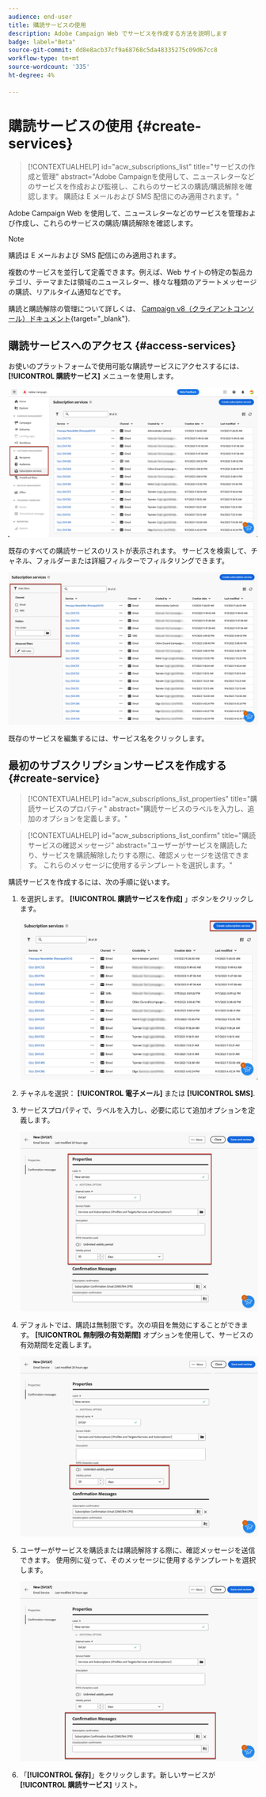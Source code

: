 ```yaml
---
audience: end-user
title: 購読サービスの使用
description: Adobe Campaign Web でサービスを作成する方法を説明します
badge: label="Beta"
source-git-commit: dd8e8acb37cf9a68768c5da48335275c09d67cc8
workflow-type: tm+mt
source-wordcount: '335'
ht-degree: 4%

---
```



# 購読サービスの使用 {#create-services}

>[!CONTEXTUALHELP]
>id="acw_subscriptions_list"
>title="サービスの作成と管理"
>abstract="Adobe Campaignを使用して、ニュースレターなどのサービスを作成および監視し、これらのサービスの購読/購読解除を確認します。 購読は E メールおよび SMS 配信にのみ適用されます。"

Adobe Campaign Web を使用して、ニュースレターなどのサービスを管理および作成し、これらのサービスの購読/購読解除を確認します。

>[!NOTE]
>
>購読は E メールおよび SMS 配信にのみ適用されます。

複数のサービスを並行して定義できます。例えば、Web サイトの特定の製品カテゴリ、テーマまたは領域のニュースレター、様々な種類のアラートメッセージの購読、リアルタイム通知などです。

購読と購読解除の管理について詳しくは、 [Campaign v8（クライアントコンソール）ドキュメント](https://experienceleague.adobe.com/docs/campaign/campaign-v8/audience/subscriptions.html){target="_blank"}.

## 購読サービスへのアクセス {#access-services}

お使いのプラットフォームで使用可能な購読サービスにアクセスするには、 **[!UICONTROL 購読サービス]** メニューを使用します。

![](assets/service-list.png)

既存のすべての購読サービスのリストが表示されます。 サービスを検索して、チャネル、フォルダーまたは詳細フィルターでフィルタリングできます。

![](assets/service-filters.png)

既存のサービスを編集するには、サービス名をクリックします。

## 最初のサブスクリプションサービスを作成する {#create-service}

>[!CONTEXTUALHELP]
>id="acw_subscriptions_list_properties"
>title="購読サービスのプロパティ"
>abstract="購読サービスのラベルを入力し、追加のオプションを定義します。"

>[!CONTEXTUALHELP]
>id="acw_subscriptions_list_confirm"
>title="購読サービスの確認メッセージ"
>abstract="ユーザーがサービスを購読したり、サービスを購読解除したりする際に、確認メッセージを送信できます。 これらのメッセージに使用するテンプレートを選択します。"


購読サービスを作成するには、次の手順に従います。

1. を選択します。 **[!UICONTROL 購読サービスを作成]** 」ボタンをクリックします。

   ![](assets/service-create-button.png)

1. チャネルを選択： **[!UICONTROL 電子メール]** または **[!UICONTROL SMS]**.

1. サービスプロパティで、ラベルを入力し、必要に応じて追加オプションを定義します。

   ![](assets/service-create-properties.png)

1. デフォルトでは、購読は無制限です。次の項目を無効にすることができます。 **[!UICONTROL 無制限の有効期間]** オプションを使用して、サービスの有効期間を定義します。 <!--The duration can be specified in days or months.TBC-->

   ![](assets/service-create-validity-period.png)

1. ユーザーがサービスを購読または購読解除する際に、確認メッセージを送信できます。 使用例に従って、そのメッセージに使用するテンプレートを選択します。

   ![](assets/service-create-confirmation-msg.png)

1. 「**[!UICONTROL 保存]**」をクリックします。新しいサービスが **[!UICONTROL 購読サービス]** リスト。

<!--
## Reporting

You can measure the effectiveness of your subscription services for SMS and email channels.

1. Select an existing service from the **[!UICONTROL Subscription services]** list.

1. From the service dashboard, click More > Reports?

1. Check the following indicators:

* Total numbers of subscribers

* Area graph with subscriptions and unsubscriptions. Use the dropwdown to change the time range. (24h, 48h, 1 week, 2 weeks, 1 month, 6 months)

* The breakdown by period. including subs, unsub, evolution in numbers and % and loyalty.
* Last updated / Next refresh time: these values are retrieved from the execution and schedule of the tracking workflow
-->


